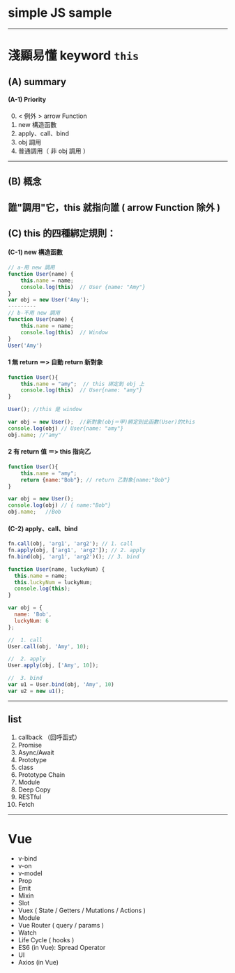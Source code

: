 # simple JS sample
---
# 淺顯易懂 keyword `this`
## (A) summary 
#### (A-1) Priority
0. < 例外 > arrow Function 
1. new 構造函數
2. apply、call、bind
3. obj 調用
4. 普通調用（ 非 obj 調用 ）

---
## (B) 概念

誰"調用"它，this 就指向誰  ( arrow Function 除外 )
---
## (C) this 的四種綁定規則：
#### (C-1) new 構造函數
```js
// a-用 new 調用
function User(name) {
    this.name = name;
    console.log(this)  // User {name: "Amy"}
}
var obj = new User('Amy');
---------
// b-不用 new 調用
function User(name) {
    this.name = name;
    console.log(this)  // Window
}
User('Amy')
```
#### 1 無 return ＝> 自動 return 新對象
```js
function User(){
    this.name = "amy";  // this 绑定到 obj 上
    console.log(this)  // User{name: "amy"} 
}

User(); //this 是 window

var obj = new User();  //新對象(obj＝甲)綁定到此函數(User)的this
console.log(obj) // User{name: "amy"}
obj.name; //"amy"
```
#### 2 有 return 值 ＝> this 指向乙
```js
function User(){
    this.name = "amy";
    return {name:"Bob"}; // return 乙對象{name:"Bob"}
}

var obj = new User(); 
console.log(obj) // { name:"Bob"}
obj.name;   //Bob
```
#### (C-2) apply、call、bind
```js
fn.call(obj, 'arg1', 'arg2'); // 1. call
fn.apply(obj, ['arg1', 'arg2']); // 2. apply
fn.bind(obj, 'arg1', 'arg2')(); // 3. bind
```
```js
function User(name, luckyNum) {
  this.name = name;
  this.luckyNum = luckyNum;
  console.log(this);
}

var obj = {
  name: 'Bob',
  luckyNum: 6
};

//  1. call
User.call(obj, 'Amy', 10);

//  2. apply
User.apply(obj, ['Amy', 10]);

//  3. bind
var u1 = User.bind(obj, 'Amy', 10)
var u2 = new u1();
```
---
## list
1. callback （回呼函式）
2. Promise
3. Async/Await
4. Prototype
5. class
6. Prototype Chain
7. Module
8. Deep Copy
9. RESTful
10. Fetch
---
# Vue
- v-bind
- v-on
- v-model
- Prop 
- Emit
- Mixin
- Slot 
- Vuex ( State / Getters / Mutations / Actions )
- Module
- Vue Router ( query / params )
- Watch
- Life Cycle ( hooks )
- ES6 (in Vue): Spread Operator
- UI
- Axios (in Vue)
